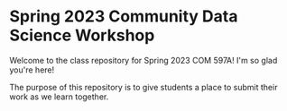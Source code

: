 # Spring 2023 Community Data Science Workshop
Welcome to the class repository for Spring 2023 COM 597A! I'm so glad you're here!

The purpose of this repository is to give students a place to submit their work as we learn together.
